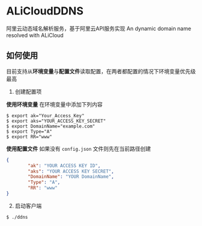 # ALiCloudDDNS
阿里云动态域名解析服务，基于阿里云API服务实现 An dynamic domain name resolved with ALiCloud



## 如何使用

目前支持从**环境变量**与**配置文件**读取配置，在两者都配置的情况下环境变量优先级最高

1. 创建配置项

**使用环境变量**
在环境变量中添加下列内容

```console
$ export ak="Your_Access_Key"
$ export aks="YOUR_ACCESS_KEY_SECRET"
$ export DomainName="example.com"
$ export Type="A"
$ export RR="www"
```

**使用配置文件**
如果没有 `config.json` 文件则先在当前路径创建

```json config.json
{
        "ak": "YOUR ACCESS KEY ID",
        "aks": "YOUR ACCESS KEY SECRET",
        "DomainName": "YOUR DomainName",
        "Type": "A",
        "RR": "www"
}
```

2. 启动客户端

```console
$ ./ddns
```
